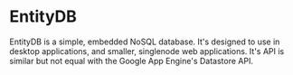 EntityDB
========

EntityDB is a simple, embedded NoSQL database. It's designed to use in desktop applications, and smaller, singlenode web applications. It's API is similar but not equal with the Google App Engine's Datastore API.


